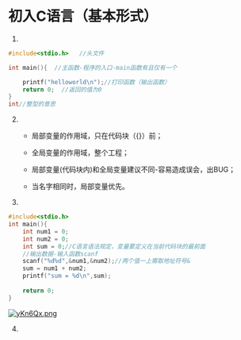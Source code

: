 # 初入C语言（基本形式）

1. 

```C
#include<stdio.h>   //头文件

int main(){  //主函数-程序的入口-main函数有且仅有一个

	printf("helloworld\n");//打印函数（输出函数） 
	return 0;  //返回的值为0
}
int//整型的意思  
```

2. * 局部变量的作用域，只在代码块（{}）前；
   * 全局变量的作用域，整个工程；
   
   * 局部变量(代码块内)和全局变量建议不同-容易造成误会，出BUG；
   * 当名字相同时，局部变量优先。  
3. 

```C
#include<stdio.h>
int main(){
    int num1 = 0;
    int num2 = 0;
    int sum = 0;//C语言语法规定，变量要定义在当前代码块的最前面
    //输出数据-输入函数scanf
    scanf("%d%d",&num1,&num2);//两个值一上需取地址符号&
    sum = num1 + num2;
    printf("sum = %d\n",sum);
    
    return 0;
}
```

[![yKn6Qx.png](https://s3.ax1x.com/2021/02/03/yKn6Qx.png)](https://imgchr.com/i/yKn6Qx)

4. 